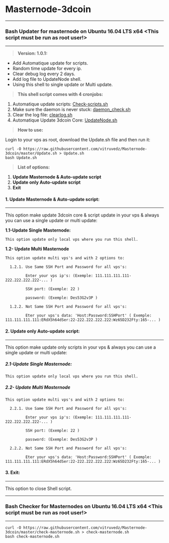 # Masternode-3dcoin

****************************************
### Bash Updater for masternode on Ubuntu 16.04 LTS x64 <This script must be run as root user!>
****************************************
 > **Version: 1.0.1:**
* Add Automatique update for scripts.
* Random time update for every ip.
* Clear debug log every 2 days.
* Add log file to UpdateNode shell.
* Using this shell to single update or Multi update.

 > **This shell script comes with 4 cronjobs:**

1. Automatique update scripts: [Check-scripts.sh](https://github.com/vitruvedz/Masternode-3dcoin/blob/master/Masternode/Check-scripts.sh)
2. Make sure the daemon is never stuck: [daemon_check.sh](https://github.com/vitruvedz/Masternode-3dcoin/blob/master/Masternode/daemon_check.sh)
3. Clear the log file: [clearlog.sh](https://github.com/vitruvedz/Masternode-3dcoin/blob/master/Masternode/clearlog.sh)
4. Automatique Update 3dcoin Core: [UpdateNode.sh](https://github.com/vitruvedz/Masternode-3dcoin/blob/master/Masternode/UpdateNode.sh)


> **How to use:**

Login to your vps as root, download the Update.sh file and then run it:

```
curl -O https://raw.githubusercontent.com/vitruvedz/Masternode-3dcoin/master/Update.sh > Update.sh
bash Update.sh
```

> **List of options:**

1. **Update Masternode & Auto-update script**
2. **Update only Auto-update script**
3. **Exit**

#### 1. Update Masternode & Auto-update script:
-----------------------------------------------------------------
This option make update 3dcoin core & script update in your vps & always you can use a single update or multi update: 

  **1.1-Update Single Masternode:**
  
    This option update only local vps where you run this shell.
    
  **1.2- Update Multi Masternode**
  
    This option update multi vps's and with 2 options to:
    
      1.2.1. Use Same SSH Port and Password for all vps's:
      
             Enter your vps ip's: (Exemple: 111.111.111.111-222.222.222.222-... )
             
             SSH port: (Exemple: 22 )
             
             password: (Exemple: Des53G2v3P )
             
      1.2.2. Not Same SSH Port and Password for all vps's:
      
             Eter your vps's data: 'Host:Password:SSHPort' ( Exemple: 111.111.111.111:ERdX5h64dSer:22-222.222.222.222:Wz65D232Fty:165-... )
             
#### 2. Update only Auto-update script:
-------------------------------------------------------------
This option make update only scripts in your vps & always you can use a single update or multi update: 

  ##### 2.1-Update Single Masternode:
  
    This option update only local vps where you run this shell.
    
  ##### 2.2- Update Multi Masternode
  
    This option update multi vps's and with 2 options to:
    
      2.2.1. Use Same SSH Port and Password for all vps's:
      
             Enter your vps ip's: (Exemple: 111.111.111.111-222.222.222.222-... )
             
             SSH port: (Exemple: 22 )
             
             password: (Exemple: Des53G2v3P )
             
      2.2.2. Not Same SSH Port and Password for all vps's:
      
             Eter your vps's data: 'Host:Password:SSHPort' ( Exemple: 111.111.111.111:ERdX5h64dSer:22-222.222.222.222:Wz65D232Fty:165-... )
             
#### 3. Exit:
-------------------------------------------------------------   
This option to close Shell script. 



****************************************
### Bash Checker for Masternodes on Ubuntu 16.04 LTS x64 <This script must be run as root user!>
***************************************

```
curl -O https://raw.githubusercontent.com/vitruvedz/Masternode-3dcoin/master/check-masternode.sh > check-masternode.sh
bash check-masternode.sh
```


